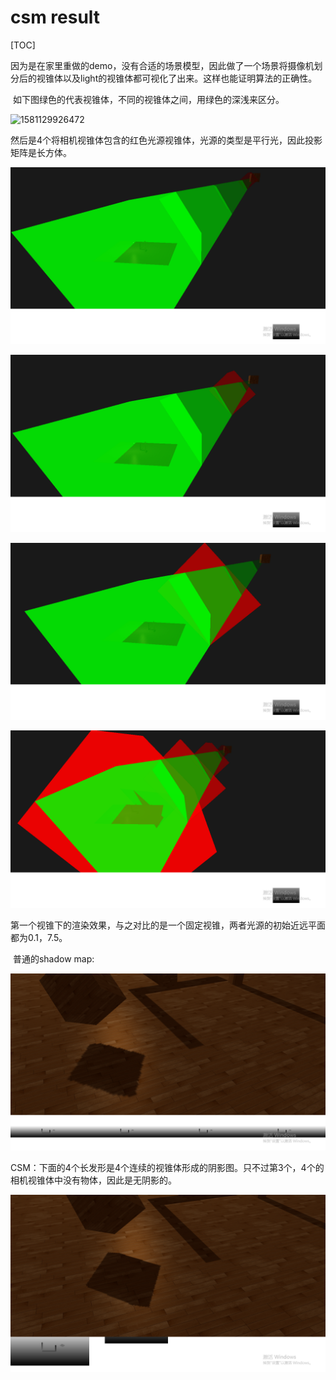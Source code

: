 # csm result

[TOC]

​	因为是在家里重做的demo，没有合适的场景模型，因此做了一个场景将摄像机划分后的视锥体以及light的视锥体都可视化了出来。这样也能证明算法的正确性。

​	如下图绿色的代表视锥体，不同的视锥体之间，用绿色的深浅来区分。

![1581129926472](..\csm图集\1581129926472.png)





​	然后是4个将相机视锥体包含的红色光源视锥体，光源的类型是平行光，因此投影矩阵是长方体。



![1581129989210](.\csm图集\1581129989210.png)



![1581130014408](.\csm图集\1581130014408.png)

![1581130055840](.\csm图集\1581130055840.png)

![1581130092315](.\csm图集\1581130092315.png)





​	第一个视锥下的渲染效果，与之对比的是一个固定视锥，两者光源的初始近远平面都为0.1，7.5。

​	普通的shadow map:

![1581130779706](.\csm图集\1581130779706.png)

CSM：下面的4个长发形是4个连续的视锥体形成的阴影图。只不过第3个，4个的相机视锥体中没有物体，因此是无阴影的。

![1581130810304](.\csm图集\1581130810304.png)













































